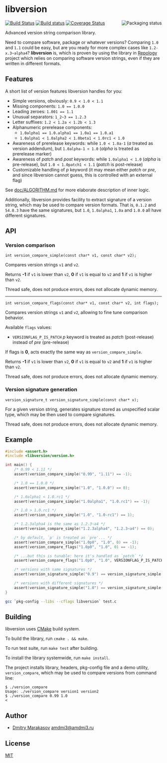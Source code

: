 # libversion

<a href="https://repology.org/metapackage/libversion">
	<img src="https://repology.org/badge/vertical-allrepos/libversion.svg" alt="Packaging status" align="right">
</a>

[![Build Status](https://travis-ci.org/repology/libversion.svg?branch=master)](https://travis-ci.org/repology/libversion)
[![Build status](https://ci.appveyor.com/api/projects/status/n78dvl22i70v379x/branch/master?svg=true)](https://ci.appveyor.com/project/AMDmi3/libversion/branch/master)
[![Coverage Status](https://coveralls.io/repos/github/repology/libversion/badge.svg?branch=master)](https://coveralls.io/github/repology/libversion?branch=master)

Advanced version string comparison library.

Need to compare software, package or whatever versions? Comparing
`1.0` and `1.1` could be easy, but are you ready for more
complex cases like `1.2-x.3~alpha4`? **libversion** is, which
is proven by using the library in [Repology](https://repology.org/)
project which relies on comparing software version strings, even
if they are written in different formats.

## Features

A short list of version features libversion handles for you:

* Simple versions, obviously: `0.9 < 1.0 < 1.1`
* Missing components: `1.0 == 1.0.0`
* Leading zeroes: `1.001 == 1.1`
* Unusual separators: `1_2~3 == 1.2.3`
* Letter suffixes: `1.2 < 1.2a < 1.2b < 1.3`
* Alphanumeric prerelease components:
  * `1.0alpha1 == 1.0.alpha1 == 1.0a1 == 1.0.a1`
  * `1.0alpha1 < 1.0alpha2 < 1.0beta1 < 1.0rc1 < 1.0`
* Awareness of prerelease keywords: while `1.0 < 1.0a-1` (_a_ treated as version addendum), but `1.0alpha-1 < 1.0` (_alpha_ is treated as prerelease marker)
* Awareness of _patch_ and _post_ keywords: while `1.0alpha1 < 1.0` (_alpha_ is pre-release), but `1.0 < 1.0patch1 < 1.1` (_patch_ is post-release)
* Customizable handling of _p_ keyword (it may mean either _patch_ or _pre_, and since libversion cannot guess, this is controlled with an external flag)

See [doc/ALGORITHM.md](doc/ALGORITHM.md) for more elaborate description
of inner logic.

Additionally, libversion provides facility to extract signature of
a version string, which may be used to compare version formats.
That is, `0.1.2` and `54.0.3` have the same signatures, but `1.0`,
`1.0alpha1`, `1.0a` and `1.0.0` all have different signatures.

## API

### Version comparison

```
int version_compare_simple(const char* v1, const char* v2);
```

Compares version strings `v1` and `v2`.

Returns **-1** if `v1` is lower than `v2`, **0** if `v1` is equal to `v2` and **1** if `v1` is higher than `v2`.

Thread safe, does not produce errors, does not allocate dynamic memory.

---

```
int version_compare_flags(const char* v1, const char* v2, int flags);
```

Compares version strings `v1` and `v2`, allowing to fine tune
comparison behavior.

Available `flags` values:

* `VERSIONFLAG_P_IS_PATCH` _p_ keyword is treated as _patch_ (post-release) instead of _pre_ (pre-release)

If flags is **0**, acts exactly the same way as `version_compare_simple`.

Returns **-1** if `v1` is lower than `v2`, **0** if `v1` is equal to `v2` and **1** if `v1` is higher than `v2`.

Thread safe, does not produce errors, does not allocate dynamic memory.

### Version signature generation

```
version_signature_t version_signature_simple(const char* v);
```

For a given version string, generates signature stored as unspecified
scalar type, which may be then used to compare signatures.

Thread safe, does not produce errors, does not allocate dynamic memory.

## Example

```c
#include <assert.h>
#include <libversion/version.h>

int main() {
	/* 0.99 < 1.11 */
	assert(version_compare_simple("0.99", "1.11") == -1);

	/* 1.0 == 1.0.0 */
	assert(version_compare_simple("1.0", "1.0.0") == 0);

	/* 1.0alpha1 < 1.0.rc1 */
	assert(version_compare_simple("1.0alpha1", "1.0.rc1") == -1);

	/* 1.0 > 1.0.rc1 */
	assert(version_compare_simple("1.0", "1.0-rc1") == 1);

	/* 1.2.3alpha4 is the same as 1.2.3~a4 */
	assert(version_compare_simple("1.2.3alpha4", "1.2.3~a4") == 0);

	/* by default, `p' is treated as `pre'... */
	assert(version_compare_simple("1.0p0", "1.0", 0) == -1);
	assert(version_compare_flags("1.0p0", "1.0", 0) == -1);

	/* ...but this is tunable: here it's handled as `patch` */
	assert(version_compare_flags("1.0p0", "1.0", VERSIONFLAG_P_IS_PATCH) == 1);

	/* versions with same signatures */
	assert(version_signature_simple("0.9") == version_signature_simple("54.20170112"));

	/* versions with different signatures */
	assert(version_signature_simple("1.0") == version_signature_simple("1.alpha2"));
}
```

```sh
gcc `pkg-config --libs --cflags libversion` test.c
```

## Building

libversion uses [CMake](https://cmake.org/) build system.

To build the library, run `cmake . && make`.

To run test suite, run `make test` after building.

To install the library systemwide, run `make install`.

The project installs library, headers, pkg-config file and a demo utility, `version_compare`, which may be used to compare versions from command line:

```
$ ./version_compare
Usage: ./version_compare version1 version2
$ ./version_compare 0.99 1.0
<
```

## Author

* [Dmitry Marakasov](https://github.com/AMDmi3) <amdmi3@amdmi3.ru>

## License

[MIT](COPYING)
